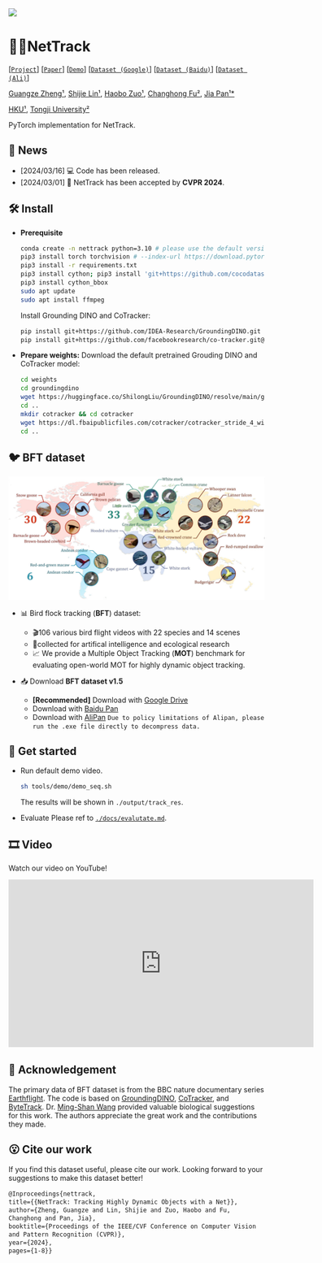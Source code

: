 <img src="./assets/output.gif">

# 🏃‍♀️NetTrack 

[[`Project`](https://george-zhuang.github.io/nettrack/)] [[`Paper`]()] [[`Demo`](https://www.youtube.com/watch?v=h81R1B8HuOE)] [[`Dataset (Google)`](https://drive.google.com/drive/folders/140mPnOVZY-2apH76at9yYuVGIDWOvsH_?usp=sharing)] [[`Dataset (Baidu)`](https://pan.baidu.com/s/1Ztu8-JJLFHmMkJyWrJQ8lQ?pwd=bft5)] [[`Dataset (Ali)`](https://www.alipan.com/s/NFkpgDDw6R3)]

[Guangze Zheng¹](https://george-zhuang.github.io/), [Shijie Lin¹](https://scholar.google.com/citations?user=sQINQ-YAAAAJ&hl=zh-CN&oi=ao), [Haobo Zuo¹](https://scholar.google.com/citations?user=5RhJGKgAAAAJ&hl=zh-CN&oi=ao), [Changhong Fu²](https://scholar.google.com/citations?user=zmbMZ4kAAAAJ&hl=zh-CN&oi=ao), [Jia Pan¹*](https://scholar.google.com/citations?user=YYT8-7kAAAAJ&hl=zh-CN&oi=ao)

[HKU¹](https://www.hku.hk/), [Tongji University²](https://www.tongji.edu.cn/)

PyTorch implementation for NetTrack.

## 📣 News
- [2024/03/16] 💻 Code has been released.
- [2024/03/01] 📰 NetTrack has been accepted by **CVPR 2024**.

## :hammer_and_wrench: Install 

- **Prerequisite**
  ```bash
  conda create -n nettrack python=3.10 # please use the default version
  pip3 install torch torchvision # --index-url https://download.pytorch.org/whl/cu121
  pip3 install -r requirements.txt
  pip3 install cython; pip3 install 'git+https://github.com/cocodataset/cocoapi.git#subdirectory=PythonAPI'
  pip3 install cython_bbox
  sudo apt update
  sudo apt install ffmpeg
  ```

  Install Grounding DINO and CoTracker:
  ```bash
  pip install git+https://github.com/IDEA-Research/GroundingDINO.git
  pip install git+https://github.com/facebookresearch/co-tracker.git@8d364031971f6b3efec945dd15c468a183e58212
  ```

- **Prepare weights:**
  Download the default pretrained Grouding DINO and CoTracker model:
  ```bash
  cd weights
  cd groundingdino
  wget https://huggingface.co/ShilongLiu/GroundingDINO/resolve/main/groundingdino_swinb_cogcoor.pth
  cd ..
  mkdir cotracker && cd cotracker
  wget https://dl.fbaipublicfiles.com/cotracker/cotracker_stride_4_wind_8.pth
  cd ..
  ```

## :bird: BFT dataset
<img src="./assets/dataset_conf.jpg" width="600">

- 📊 Bird flock tracking (**BFT**) dataset:
  - 🎬106 various bird flight videos with 22 species and 14 scenes 
  - 🎯collected for artifical intelligence and ecological research
  - 📈 We provide a Multiple Object Tracking (**MOT**) benchmark for evaluating open-world MOT for highly dynamic object tracking.
  
- 📥 Download **BFT dataset v1.5**
  - **[Recommended]** Download with [Google Drive](https://drive.google.com/drive/folders/140mPnOVZY-2apH76at9yYuVGIDWOvsH_?usp=sharing)
  - Download with [Baidu Pan](https://pan.baidu.com/s/1Ztu8-JJLFHmMkJyWrJQ8lQ?pwd=bft5)
  - Download with [AliPan](https://www.alipan.com/s/NFkpgDDw6R3)
      ```Due to policy limitations of Alipan, please run the .exe file directly to decompress data.```


## 🚀 Get started
- Run default demo video. 
  ```bash
  sh tools/demo/demo_seq.sh
  ```
  The results will be shown in ```./output/track_res```.

- Evaluate
  Please ref to [```./docs/evalutate.md```](./docs/evaluate.md).

## 🎞️ Video
Watch our video on YouTube!

<div class="text-left">
    <iframe width="600" height="330" src="https://www.youtube.com/embed/h81R1B8HuOE?si=6bgoNCkJUEIUjTJY"
        title="YouTube video player" frameborder="0"
        allow="accelerometer; autoplay; clipboard-write; encrypted-media; gyroscope; picture-in-picture; web-share"
        allowfullscreen></iframe>
</div>

## 🥰 Acknowledgement
The primary data of BFT dataset is from the BBC nature documentary series [Earthflight](https://www.bbc.co.uk/programmes/b018xsc1). The code is based on [GroundingDINO](https://github.com/IDEA-Research/GroundingDINO), [CoTracker](https://github.com/facebookresearch/co-tracker), and [ByteTrack](https://github.com/ifzhang/ByteTrack). Dr. [Ming-Shan Wang](https://scholar.google.com/citations?user=bgOWPGwAAAAJ&hl=zh-CN&oi=ao) provided valuable biological suggestions for this work. The authors appreciate the great work and the contributions they made.
## 😮 Cite our work
If you find this dataset useful, please cite our work. Looking forward to your suggestions to make this dataset better!
```
@Inproceedings{nettrack,
title={{NetTrack: Tracking Highly Dynamic Objects with a Net}},
author={Zheng, Guangze and Lin, Shijie and Zuo, Haobo and Fu, Changhong and Pan, Jia},
booktitle={Proceedings of the IEEE/CVF Conference on Computer Vision and Pattern Recognition (CVPR)},
year={2024},
pages={1-8}}
```